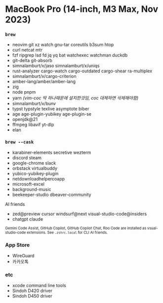 MacBook Pro (14-inch, M3 Max, Nov 2023)
========

### `brew`
- neovim git xz watch gnu-tar coreutils b3sum htop
- curl netcat mtr
- fzf ripgrep lsd fd jq yq bat watchexec watchman duckdb
- git-delta git-absorb
- simnalamburt/x/jaso simnalamburt/x/uniqs
- rust-analyzer cargo-watch cargo-outdated cargo-shear ra-multiplex
- simnalamburt/x/cargo-criterion
- amber-lang/amber/amber-lang
- zig
- node pnpm
- yarn *(vim-coc 딱 하나때문에 설치한것임, coc 대체하면 삭제해야함)*
- simnalamburt/x/bunv
- typst typstyle texlive asymptote biber
- age age-plugin-yubikey age-plugin-se
- openjdk@21
- ffmpeg libavif yt-dlp
- elan

### `brew --cask`
- karabiner-elements secretive wezterm
- discord steam
- google-chrome slack
- orbstack virtualbuddy
- yubico-yubikey-plugin
- netdownloadhelpercoapp
- microsoft-excel
- background-music
- beekeeper-studio dbeaver-community

AI friends

- zed@preview cursor windsurf@next visual-studio-code@insiders
- chatgpt claude

<sub>Gemini Code Assist, GitHub Copilot, GitHub Copilot Chat, Roo Code are
installed as vsual-studio-code extensions. See `.zshrc.local` for CLI AI
friends.</sub>

### App Store
- WireGuard
- 카카오톡

### etc
- xcode command line tools
- Sindoh D420 driver
- Sindoh D450 driver
